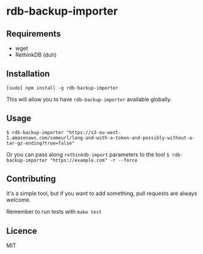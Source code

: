 rdb-backup-importer
=====================

## Requirements
- wget
- RethinkDB (duh)

## Installation
`[sudo] npm install -g rdb-backup-importer`

This will allow you to have `rdb-backup-importer` available globally.

## Usage
`$ rdb-backup-importer "https://s3-eu-west-1.amazonaws.com/someurl/long-and-with-a-token-and-possibly-without-a-tar-gz-ending?true=false"`

Or you can pass along `rethinkdb-import` parameters to the tool
`$ rdb-backup-importer "https://example.com" -r --force`

## Contributing
It's a simple tool, but if you want to add something, pull requests are always
welcome.

Remember to run tests with `make test`

## Licence
MIT
